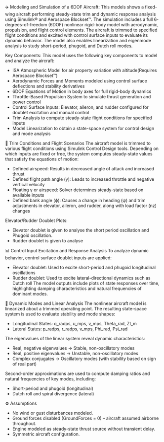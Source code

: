 ✈️ Modeling and Simulation of a 6DOF Aircraft:
This models shows a fixed-wing aircraft performing steady-state trim and dynamic response analysis using Simulink® and Aerospace Blockset™. The simulation includes a full 6-degrees-of-freedom (6DOF) nonlinear rigid-body model with aerodynamic, propulsion, and flight control elements. The aircraft is trimmed to specified flight conditions and excited with control surface inputs to evaluate its dynamic behavior. The model also enables linearization and eigenmode analysis to study short-period, phugoid, and Dutch roll modes.

Key Components:
This model uses the following key components to model and analyze the aircraft:
- ISA Atmospheric Model for air property variation with altitude(Requires Aerospace Blockset™)
- Aerodynamic Forces and Moments modeled using control surface deflections and stability derivatives
- 6DOF Equations of Motion in body axes for full rigid-body dynamics
- Throttle-Based Propulsion System to simulate thrust generation and power control
- Control Surface Inputs: Elevator, aileron, and rudder configured for doublet excitation and manual control
- Trim Analysis to compute steady-state flight conditions for specified inputs
- Model Linearization to obtain a state-space system for control design and mode analysis


🎯 Trim Conditions and Flight Scenarios
The aircraft model is trimmed to various flight conditions using Simulink Control Design tools. Depending on which inputs are fixed or free, the system computes steady-state values that satisfy the equations of motion:
- Defined airspeed: Results in decreased angle of attack and increased thrust
- Defined flight path angle (γ): Leads to increased throttle and negative vertical velocity
- Floating γ or airspeed: Solver determines steady-state based on available inputs
- Defined bank angle (ϕ): Causes a change in heading (ψ) and trim adjustments in elevator, aileron, and rudder, along with load factor (nz) changes

Elevator/Rudder Doublet Plots:
- Elevator doublet is given to analyse the short period oscillation and Phugoid oscillation.
- Rudder doublet is given to analyse 

📊 Control Input Excitation and Response Analysis
To analyze dynamic behavior, control surface doublet inputs are applied:
- Elevator doublet: Used to excite short-period and phugoid longitudinal oscillations
- Rudder doublet: Used to excite lateral-directional dynamics such as Dutch roll
The model outputs include plots of state responses over time, highlighting damping characteristics and natural frequencies of dominant modes.

🧮 Dynamic Modes and Linear Analysis
The nonlinear aircraft model is linearized about a trimmed operating point. The resulting state-space system is used to evaluate stability and mode shapes:
- Longitudinal States: q_radps, u_mps, v_mps, Theta_rad, ZI_m
- Lateral States: p_radps, r_radps, v_mps, Phi_rad, Psi_rad

The eigenvalues of the linear system reveal dynamic characteristics:
- Real, negative eigenvalues → Stable, non-oscillatory modes
- Real, positive eigenvalues → Unstable, non-oscillatory modes
- Complex conjugates → Oscillatory modes (with stability based on sign of real part)

Second-order approximations are used to compute damping ratios and natural frequencies of key modes, including:
- Short-period and phugoid (longitudinal)
- Dutch roll and spiral divergence (lateral)


⚙️ Assumptions
- No wind or gust disturbances modeled.
- Ground forces disabled (GroundForces = 0) – aircraft assumed airborne throughout.
- Engine modeled as steady-state thrust source without transient delay.
- Symmetric aircraft configuration.
